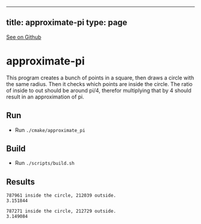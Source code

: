 
---
title: approximate-pi
type: page
---

[See on Github](https://github.com/jakeroggenbuck/approximate-pi/)

# approximate-pi
This program creates a bunch of points in a square, then draws a circle with the same radius. Then it checks which points are inside the circle. The ratio of inside to out should be around pi/4, therefor multiplying that by 4 should result in an approximation of pi.

## Run
- Run `./cmake/approximate_pi`

## Build
- Run `./scripts/build.sh`

## Results
```
787961 inside the circle, 212039 outside.
3.151844

787271 inside the circle, 212729 outside.
3.149084
```

